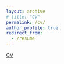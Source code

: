 ```yaml
---
layout: archive
# title: "CV"
permalink: /cv/
author_profile: true
redirect_from:
  - /resume
---
```


<!-- {% include base_path %} -->

[CV](https://drive.google.com/file/d/1JYxp4on5tBNd8sPtdOh5-hofevI2T575/view?usp=sharing)

<!-- Education
====== -->
<!-- * B.Eng. in Material Science & Engineering, Peking University, 2021
* M.S. in Industrial Systems & Engineering, University of Washington, 2023
* Ph.D in Computer Graphics & Technology, Purdue University, 2023 - Present -->

<!-- * PURDUE University	West Lafayette, IN
  Ph.D., Computer Graphics & Technology	Aug 2023 - Present
  Advisor: Dr. Liang He.

* UNIVERSITY OF Washington	Seattle, WA
  M.S., Industrial & Systems Engineering	Sep 2022 - June 2023
  Research topic: Fabricating Accessible Designs with Knitting Machines. 
  Advisor: Dr. Jen Mankoff.

* Peking University	Beijing, China
* B.Eng, Material Science & Engineering	Sep 2016 - July 2021 -->

<!-- Professional Experience
======
* Sep 2023 - Present: Research Assistant
  * Department of Computer Graphics & Technology, Purdue University
  * Advisor: Dr. Liang He

* June 2022 - Sep 2023: Research Assistant
  * School of Computer Science & Engineering, University of Washington
  * Advisor: Dr. Jen Mankoff  -->

  
<!-- Skills
======
* Skill 1
* Skill 2
  * Sub-skill 2.1
  * Sub-skill 2.2
  * Sub-skill 2.3
* Skill 3 -->

<!-- Publications
======
  <ul>{% for post in site.publications %}
    {% include archive-single-cv.html %}
  {% endfor %}</ul> -->
  
<!-- Talks
======
  <ul>{% for post in site.talks %}
    {% include archive-single-talk-cv.html %}
  {% endfor %}</ul> -->
  
<!-- Teaching
======
  <ul>{% for post in site.teaching %}
    {% include archive-single-cv.html %}
  {% endfor %}</ul> -->
  
<!-- Service and leadership
======
* Currently signed in to 43 different slack teams -->
